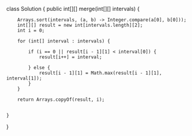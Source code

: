 class Solution {
    public int[][] merge(int[][] intervals) {

        Arrays.sort(intervals, (a, b) -> Integer.compare(a[0], b[0]));
        int[][] result = new int[intervals.length][2];
        int i = 0;

        for (int[] interval : intervals) {

            if (i == 0 || result[i - 1][1] < interval[0]) {
                result[i++] = interval;

            } else {
                result[i - 1][1] = Math.max(result[i - 1][1], interval[1]);
            }
        }

        return Arrays.copyOf(result, i);


    }
}